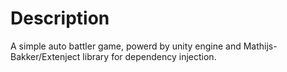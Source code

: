 # Description

A simple auto battler game, powerd by unity engine and Mathijs-Bakker/Extenject library for dependency injection.
